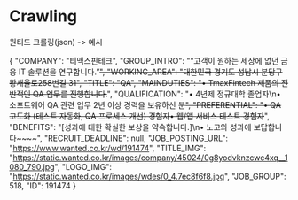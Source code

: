 # Crawling


원티드 크롤링(json) -> 예시 

{
        "COMPANY": "티맥스핀테크",
        "GROUP_INTRO": "“고객이 원하는 세상에 없던 금융 IT 솔루션을 연구합니다.”~~~~",
        "WORKING_AREA": "대한민국 경기도 성남시 분당구 황새울로258번길 31",
        "TITLE": "QA",
        "MAINDUTIES": "• TmaxFintech 제품의 전반적인 QA 업무를 진행합니다.~~~~",
        "QUALIFICATION": "• 4년제 정규대학 졸업자\n• 소프트웨어 QA 관련 업무 2년 이상 경력을 보유하신 분~~~~",
        "PREFERENTIAL": "• QA 고도화 (테스트 자동화, QA 프로세스 개선) 경험자• 웹/앱 서비스 테스트 경험자~~~~",
        "BENEFITS": "[성과에 대한 확실한 보상을 약속합니다.]\n• 노고와 성과에 보답합니다~~~~",
        "RECRUIT_DEADLINE": null,
        "JOB_POSTING_URL": "https://www.wanted.co.kr/wd/191474",
        "TITLE_IMG": "https://static.wanted.co.kr/images/company/45024/0g8yodvknzcwc4xq__1080_790.jpg",
        "LOGO_IMG": "https://static.wanted.co.kr/images/wdes/0_4.7ec8f6f8.jpg",
        "JOB_GROUP": 518,
        "ID": 191474
    }

